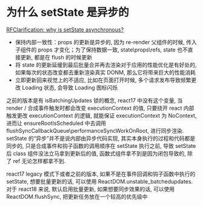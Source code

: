 # 为什么 setState 是异步的

[RFClarification: why is setState asynchronous?](https://github.com/facebook/react/issues/11527#issuecomment-360199710)

- 保持内部一致性：props 的更新是异步的, 因为 re-render 父组件的时候, 传入子组件的 props 才变化；为了保持数据一致, state\props\refs, state 也不直接更新, 都是在 flush 的时候更新
- 将 state 的更新延缓到最后批量合并再去渲染对于应用的性能优化是有好处的, 如果每次的状态改变都去重新渲染真实 DONM, 那么它将带来巨大的性能消耗
- 立即更新回来视觉上的不适应, 比如在页面打开时候, 多个请求发布导致频繁更改 Loading 状态, 会导致 Loading 图标闪烁

之前的版本是有 isBatchingUpdates 锁的概念, react17 中没有这个变量, 当 render / 合成事件触发时都会改变 executionContext 的值, 只要绕开 react 内部触发更改 executionContext 的逻辑, 就能保证 executionContext 为 NoContext, 进而让 ensureRootIsScheduled 中去调用 flushSyncCallbackQueue\performanceSyncWorkOnRoot, 进行同步渲染. setState 的“异步”并不是说内部由异步代码实现, 其实本身执行的过程和代码都是同步的, 只是合成事件和钩子函数的调用顺序在 setState 执行之前, 导致 setState 后 class 组件没法立马拿到更新后的值, 函数式组件拿不到是因为闭包导致的, 除了 ref 无论怎样都拿不到.

react17 legacy 模式下或者之前的版本, 如果不是在事件回调和钩子函数中执行的 setState, 想要批量更新的话, 可以使用 ReactDOM.unstable_batchedupdates.
对于 react18 来说, 默认启用批量更新, 如果想要同步效果的话, 可以使用 ReactDOM.flushSync, 把更新任务放在一个较高的优先级中
